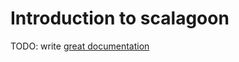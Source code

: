 # Introduction to scalagoon

TODO: write [great documentation](http://jacobian.org/writing/what-to-write/)

